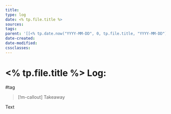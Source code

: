 ```yaml
---
title: 
type: log
date: <% tp.file.title %>
sources:
tags:
parent: '[[<% tp.date.now("YYYY-MM-DD", 0, tp.file.title, "YYYY-MM-DD") %>]]'
date-created: 
date-modified: 
cssclasses: 
---
```


# <% tp.file.title %> Log:

#tag

> [!m-callout]
> Takeaway

Text
